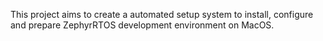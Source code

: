 This project aims to create a automated setup system to install, configure and prepare ZephyrRTOS development environment on MacOS.
